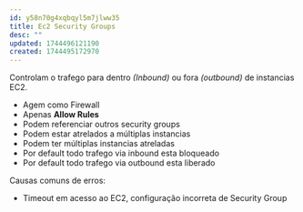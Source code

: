 ```yaml
---
id: y58n70g4xqbqyl5m7jlww35
title: Ec2 Security Groups
desc: ""
updated: 1744496121190
created: 1744495172970
---
```


Controlam o trafego para dentro _(Inbound)_ ou fora _(outbound)_ de instancias EC2.

- Agem como Firewall
- Apenas **Allow Rules**
- Podem referenciar outros security groups
- Podem estar atrelados a múltiplas instancias
- Podem ter múltiplas instancias atreladas
- Por default todo trafego via inbound esta bloqueado
- Por default todo trafego via outbound esta liberado

Causas comuns de erros:

- Timeout em acesso ao EC2, configuração incorreta de Security Group
